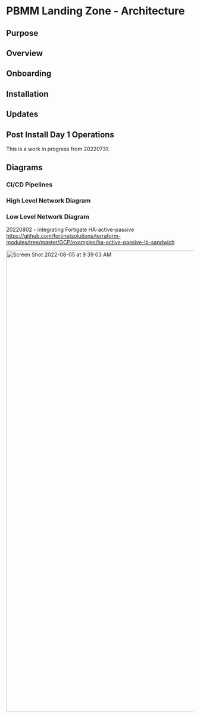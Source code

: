 # PBMM Landing Zone - Architecture
## Purpose

## Overview

## Onboarding

## Installation

## Updates

## Post Install Day 1 Operations


This is a work in progress from 20220731.


## Diagrams

### CI/CD Pipelines

### High Level Network Diagram

### Low Level Network Diagram 
20220802 - integrating Fortigate HA-active-passive https://github.com/fortinetsolutions/terraform-modules/tree/master/GCP/examples/ha-active-passive-lb-sandwich



<img width="1236" alt="Screen Shot 2022-08-05 at 9 39 03 AM" src="https://user-images.githubusercontent.com/94715080/183106000-f160bc5f-d2f3-4283-b419-df0bcba144fd.png">

